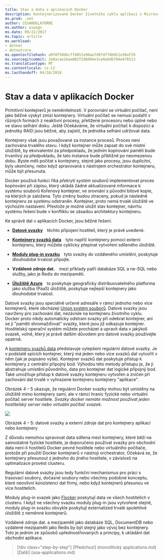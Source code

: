 ```yaml
---
title: Stav a data v aplikacích Docker
description: Kontejnerizované Docker životního cyklu aplikací s Microsoft platforma a nástroje
ms.prod: .net
author: CESARDELATORRE
ms.author: wiwagn
ms.date: 09/22/2017
ms.topic: article
ms.workload:
- dotnet
- dotnetcore
ms.openlocfilehash: a9f0750dbcffd051e9dae7d9f4f74b921e30af29
ms.sourcegitcommit: 2e8acae16ae802f2d6d04e3ce0a6dbf04e476513
ms.translationtype: MT
ms.contentlocale: cs-CZ
ms.lasthandoff: 04/18/2018
---
```

# <a name="state-and-data-in-docker-applications"></a>Stav a data v aplikacích Docker

Primitivní kontejnerů je neměnitelnosti. V porovnání se virtuální počítač, není jako běžné výskyt zmizí kontejnery. Virtuální počítač se nemusí podařit v různých formách z neaktivní procesy, přetížené procesoru nebo úplné nebo ve stavu selhání disku. Ještě Očekáváme, že virtuální počítač k dispozici a jednotky RAID jsou běžné, aby zajistil, že jednotka selhání udržovat data.

Kontejnery však jsou považované za instance procesů. Proces není zachována trvalého stavu. I když kontejner může zapsat do své místní úložiště, by ekvivalentní za předpokladu, že jedním kopírování paměti bude trvanlivý za předpokladu, že tato instance bude přibližně po neomezenou dobu. Byste měli počítat s kontejnery, stejně jako procesy, jsou duplicitní, byly ukončeny, nebo když spravovaná s nástrojem orchestrator kontejneru, může být přesunuta.

Docker používá funkci říká *překrytí systém souborů* implementovat proces kopírování při zápisu, který ukládá žádné aktualizované informace k systému souborů Kořenový kontejner, ve srovnání s původní bitové kopie, na kterých je založena. Tyto změny budou ztraceny, pokud je následně kontejneru ze systému odstraněn. Kontejner, proto nemá trvalé úložiště ve výchozím nastavení. Přestože je možné uložit stav kontejner, návrhu systému řešení bude v konfliktu se zásadou architektury kontejneru.

Ke správě dat v aplikacích Docker, jsou běžné řešení:

-   [**Datové svazky**](https://docs.docker.com/engine/tutorials/dockervolumes/) těchto připojení hostiteli, který je právě uvedené.

-   [**Kontejnery svazků data**](https://docs.docker.com/engine/tutorials/dockervolumes/#/creating-and-mounting-a-data-volume-container) tyto napříč kontejnery pomocí externí kontejneru, který můžete cyklicky přepínat vytvoření sdíleného úložiště.

-   [**Moduly plug-in svazku**](https://docs.docker.com/engine/tutorials/dockervolumes/#/mount-a-shared-storage-volume-as-a-data-volume) tyto svazky do vzdáleného umístění, poskytuje dlouhodobé trvalost připojte.

-   **Vzdálené zdroje dat.** mezi příklady patří databáze SQL a ne-SQL nebo služby, jako je Redis do mezipaměti.

-   [**Úložiště Azure**](https://docs.microsoft.com/azure/storage/) to poskytuje geograficky distribuovatelného platforma jako služba (PaaS) úložiště, poskytuje nejlepší kontejnery jako dlouhodobé trvalost.

Datové svazky jsou speciálně určené adresáře v rámci jednoho nebo více kontejnerů, které obcházejí [Union systém souborů](https://docs.docker.com/v1.8/reference/glossary#union-file-system). Datové svazky jsou navrženy pro zachování dat, nezávisle na kontejneru životního cyklu. Docker proto nikdy automaticky odstraní svazky při odebrat kontejner, ani se ji "paměti shromažďovat" svazky, které jsou již odkazuje kontejner. Hostitelský operační systém můžete procházet a upravit data v jakýkoli svazek, volně, který je právě dalším důvodem pro datové svazky používejte opatrně.

A [kontejneru svazků data](https://docs.docker.com/v1.8/userguide/dockervolumes/) představuje vylepšení regulární datové svazky. Je v podstatě spících kontejner, který má jeden nebo více svazků dat vytvořit v něm (jak je popsáno výše). Kontejner svazků dat poskytuje přístup k kontejnery z centrální přípojný bod. Výhodou této metody přístupu je, že ji abstrahuje umístění původního, data pro kontejner dat logické přípojný bod. Také umožňuje přístup k datové svazky kontejneru vytvořen a zničen při zachování dat trvalé v vyhrazené kontejneru kontejnery "aplikace".

Obrázek 4 – 5 ukazuje, že regulární Docker svazky mohou být umístěny na úložiště mimo kontejnery sami, ale v rámci hranic fyzické nebo virtuální počítač server hostitele. *Svazky docker nemáte možnost používat jeden hostitelský server nebo virtuální počítač svazek*.

![](./media/image5.png)

Obrázek 4 – 5: datové svazky a externí zdroje dat pro kontejnery aplikací nebo kontejnery

Z důvodu nemohou spravovat data sdílena mezi kontejnery, které běží na samostatné fyzické hostitele, je doporučeno používat svazky pro obchodní data není-li hostitelů Docker pevné hostitele nebo virtuálního počítače, protože při použití Docker kontejnerů v nástroji orchestrator, Očekává se, že kontejnery přesunout z jednoho do jiného hostitele, v závislosti na optimalizace provést clusteru.

Regulární datové svazky jsou tedy funkční mechanismus pro práci s trasovací soubory, dočasné soubory nebo všechny podobné konceptu, které neovlivní konzistenci dat firmy, nebo když kontejnerů přesunou ve více hostitelích.

Moduly plug-in svazek jako [Flocker](https://clusterhq.com/flocker/) poskytují data ve všech hostitelích v clusteru. I když ne všechny svazku moduly plug-in jsou vytvořené stejně, moduly plug-in svazku obvykle poskytují externalized trvalé spolehlivé úložiště z neměnné kontejnerů.

Vzdálené zdroje dat. a mezipaměti jako databáze SQL, DocumentDB nebo vzdálené mezipaměti jako Redis by být stejný jako vývoj bez kontejnery. Toto je jedním ze způsobů upřednostňovaných a principy, k ukládání dat obchodní aplikace.


>[!div class="step-by-step"]
[Předchozí] (monolitický applications.md) [Další] (soa-applications.md)
